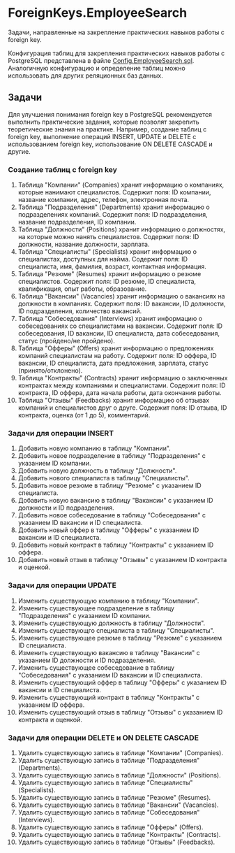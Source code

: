 # ForeignKeys.EmployeeSearch

Задачи, направленные на закрепление практических навыков работы с foreign key.

Конфигурация таблиц для закрепления практических навыков работы с PostgreSQL представлена в файле [Config.EmployeeSearch.sql](../../../sql/postgresql/Config.EmployeeSearch.sql). 
Аналогичную конфигурацию и определение таблиц можно использовать для других реляционных баз данных. 

## Задачи

Для улучшения понимания foreign key в PostgreSQL рекомендуется выполнить практические задания, которые позволят закрепить теоретические знания на практике. Например, создание таблиц с foreign key, выполнение операций INSERT, UPDATE и DELETE с использованием foreign key, использование ON DELETE CASCADE и другие.

### Создание таблиц с foreign key

1. Таблица "Компании" (Companies) хранит информацию о компаниях, которые нанимают специалистов. Содержит поля: ID компании, название компании, адрес, телефон, электронная почта.
2. Таблица "Подразделения" (Departments) хранит информацию о подразделениях компаний. Содержит поля: ID подразделения, название подразделения, ID компании.
3. Таблица "Должности" (Positions) хранит информацию о должностях, на которые можно нанять специалистов. Содержит поля: ID должности, название должности, зарплата.
4. Таблица "Специалисты" (Specialists) хранит информацию о специалистах, доступных для найма. Содержит поля: ID специалиста, имя, фамилия, возраст, контактная информация.
5. Таблица "Резюме" (Resumes) хранит информацию о резюме специалистов. Содержит поля: ID резюме, ID специалиста, квалификация, опыт работы, образование.
6. Таблица "Вакансии" (Vacancies) хранит информацию о вакансиях на должности в компаниях. Содержит поля: ID вакансии, ID должности, ID подразделения, количество вакансий.
7. Таблица "Собеседования" (Interviews) хранит информацию о собеседованиях со специалистами на вакансии. Содержит поля: ID собеседования, ID вакансии, ID специалиста, дата собеседования, статус (пройдено/не пройдено).
8. Таблица "Офферы" (Offers) хранит информацию о предложениях компаний специалистам на работу. Содержит поля: ID оффера, ID вакансии, ID специалиста, дата предложения, зарплата, статус (принято/отклонено).
9. Таблица "Контракты" (Contracts) хранит информацию о заключенных контрактах между компаниями и специалистами. Содержит поля: ID контракта, ID оффера, дата начала работы, дата окончания работы.
10. Таблица "Отзывы" (Feedbacks) хранит информацию об отзывах компаний и специалистов друг о друге. Содержит поля: ID отзыва, ID контракта, оценка (от 1 до 5), комментарий.

### Задачи для операции INSERT

1. Добавить новую компанию в таблицу "Компании".
2. Добавить новое подразделение в таблицу "Подразделения" с указанием ID компании.
3. Добавить новую должность в таблицу "Должности".
4. Добавить нового специалиста в таблицу "Специалисты".
5. Добавить новое резюме в таблицу "Резюме" с указанием ID специалиста.
6. Добавить новую вакансию в таблицу "Вакансии" с указанием ID должности и ID подразделения.
7. Добавить новое собеседование в таблицу "Собеседования" с указанием ID вакансии и ID специалиста.
8. Добавить новый оффер в таблицу "Офферы" с указанием ID вакансии и ID специалиста.
9. Добавить новый контракт в таблицу "Контракты" с указанием ID оффера.
10. Добавить новый отзыв в таблицу "Отзывы" с указанием ID контракта и оценкой.

### Задачи для операции UPDATE

1. Изменить существующую компанию в таблицу "Компании".
2. Изменить существующее подразделение в таблицу "Подразделения" с указанием ID компании.
3. Изменить существующую должность в таблицу "Должности".
4. Изменить существующго специалиста в таблицу "Специалисты".
5. Изменить существующее резюме в таблицу "Резюме" с указанием ID специалиста.
6. Изменить существующую вакансию в таблицу "Вакансии" с указанием ID должности и ID подразделения.
7. Изменить существующее собеседование в таблицу "Собеседования" с указанием ID вакансии и ID специалиста.
8. Изменить существующий оффер в таблицу "Офферы" с указанием ID вакансии и ID специалиста.
9. Изменить существующий контракт в таблицу "Контракты" с указанием ID оффера.
10. Изменить существующий отзыв в таблицу "Отзывы" с указанием ID контракта и оценкой.

### Задачи для операции DELETE и ON DELETE CASCADE

1. Удалить существующую запись в таблице "Компании" (Companies). 
2. Удалить существующую запись в таблице "Подразделения" (Departments). 
3. Удалить существующую запись в таблице "Должности" (Positions). 
4. Удалить существующую запись в таблице "Специалисты" (Specialists). 
5. Удалить существующую запись в таблице "Резюме" (Resumes). 
6. Удалить существующую запись в таблице "Вакансии" (Vacancies). 
7. Удалить существующую запись в таблице "Собеседования" (Interviews). 
8. Удалить существующую запись в таблице "Офферы" (Offers). 
9. Удалить существующую запись в таблице "Контракты" (Contracts). 
10. Удалить существующую запись в таблице "Отзывы" (Feedbacks). 
